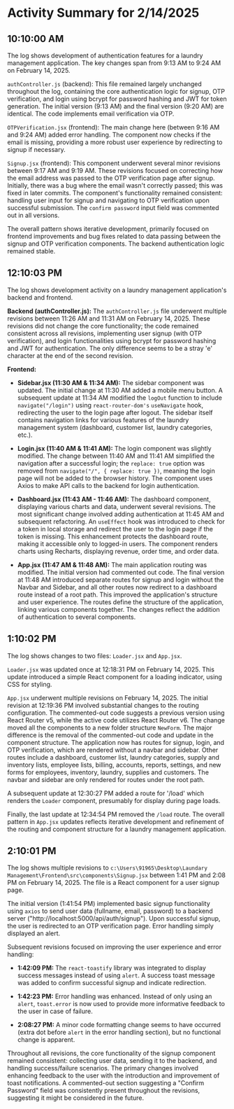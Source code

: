 # Activity Summary for 2/14/2025

## 10:10:00 AM
The log shows development of authentication features for a laundry management application.  The key changes span from 9:13 AM to 9:24 AM on February 14, 2025.

`authController.js` (backend): This file remained largely unchanged throughout the log, containing the core authentication logic for signup, OTP verification, and login using bcrypt for password hashing and JWT for token generation.  The initial version (9:13 AM) and the final version (9:20 AM) are identical. The code implements email verification via OTP.

`OTPVerification.jsx` (frontend):  The main change here (between 9:16 AM and 9:24 AM)  added error handling. The component now checks if the email is missing, providing a more robust user experience by redirecting to signup if necessary.


`Signup.jsx` (frontend): This component underwent several minor revisions between 9:17 AM and 9:19 AM.  These revisions focused on correcting how the email address was passed to the OTP verification page after signup.  Initially, there was a bug where the email wasn't correctly passed; this was fixed in later commits. The component's functionality remained consistent:  handling user input for signup and navigating to OTP verification upon successful submission.  The `confirm password` input field was commented out in all versions.


The overall pattern shows iterative development, primarily focused on frontend improvements and bug fixes related to data passing between the signup and OTP verification components.  The backend authentication logic remained stable.


## 12:10:03 PM
The log shows development activity on a laundry management application's backend and frontend.

**Backend (authController.js):**  The `authController.js` file underwent multiple revisions between 11:26 AM and 11:31 AM on February 14, 2025.  These revisions did not change the core functionality; the code remained consistent across all revisions, implementing user signup (with OTP verification), and login functionalities using bcrypt for password hashing and JWT for authentication.  The only difference seems to be a stray 'e' character at the end of the second revision.

**Frontend:**

* **Sidebar.jsx (11:30 AM & 11:34 AM):** The sidebar component was updated. The initial change at 11:30 AM added a mobile menu button. A subsequent update at 11:34 AM  modified the `logOut` function to include `navigate("/login")` using `react-router-dom's` `useNavigate` hook, redirecting the user to the login page after logout.  The sidebar itself contains navigation links for various features of the laundry management system (dashboard, customer list, laundry categories, etc.).

* **Login.jsx (11:40 AM & 11:41 AM):**  The login component was slightly modified. The change between 11:40 AM and 11:41 AM simplified the navigation after a successful login; the `replace: true` option was removed from  `navigate("/", { replace: true })`,  meaning the login page will not be added to the browser history. The component uses Axios to make API calls to the backend for login authentication.

* **Dashboard.jsx (11:43 AM - 11:46 AM):** The dashboard component, displaying various charts and data, underwent several revisions.  The most significant change involved adding authentication at 11:45 AM and subsequent refactoring.  An `useEffect` hook was introduced to check for a token in local storage and redirect the user to the login page if the token is missing.  This enhancement protects the dashboard route, making it accessible only to logged-in users. The component renders charts using Recharts, displaying revenue, order time, and order data.


* **App.jsx (11:47 AM & 11:48 AM):** The main application routing was modified. The initial version had commented out code. The final version at 11:48 AM introduced separate routes for signup and login without the Navbar and Sidebar, and all other routes now redirect to a dashboard route instead of a root path. This improved the application's structure and user experience.  The routes define the structure of the application, linking various components together.  The changes reflect the addition of authentication to several components.


## 1:10:02 PM
The log shows changes to two files: `Loader.jsx` and `App.jsx`.

`Loader.jsx` was updated once at 12:18:31 PM on February 14, 2025.  This update introduced a simple React component for a loading indicator, using CSS for styling.

`App.jsx` underwent multiple revisions on February 14, 2025.  The initial revision at 12:19:36 PM involved substantial changes to the routing configuration.  The commented-out code suggests a previous version using React Router v5, while the active code utilizes React Router v6. The change moved all the components to a new folder structure `NewForm`. The major difference is the removal of the commented-out code and update in the component structure.  The application now has routes for signup, login, and OTP verification, which are rendered without a navbar and sidebar. Other routes include a dashboard, customer list, laundry categories, supply and inventory lists, employee lists, billing, accounts, reports, settings, and new forms for employees, inventory, laundry, supplies and customers.  The navbar and sidebar are only rendered for routes under the root path.


A subsequent update at 12:30:27 PM added a route for '/load' which renders the `Loader` component, presumably for display during page loads.

Finally, the last update at 12:34:54 PM removed the `/load` route.  The overall pattern in `App.jsx` updates reflects iterative development and refinement of the routing and component structure for a laundry management application.


## 2:10:01 PM
The log shows multiple revisions to `c:\Users\91965\Desktop\Laundary Management\Frontend\src\components\Signup.jsx` between 1:41 PM and 2:08 PM on February 14, 2025.  The file is a React component for a user signup page.

The initial version (1:41:54 PM) implemented basic signup functionality using `axios` to send user data (fullname, email, password) to a backend server ("http://localhost:5000/api/auth/signup").  Upon successful signup, the user is redirected to an OTP verification page.  Error handling simply displayed an alert.

Subsequent revisions focused on improving the user experience and error handling:

* **1:42:09 PM:**  The `react-toastify` library was integrated to display success messages instead of using `alert`. A success toast message was added to confirm successful signup and indicate redirection.

* **1:42:23 PM:** Error handling was enhanced. Instead of only using an `alert`,  `toast.error` is now used to provide more informative feedback to the user in case of failure.

* **2:08:27 PM:** A minor code formatting change seems to have occurred (extra dot before `alert` in the error handling section),  but no functional change is apparent.


Throughout all revisions, the core functionality of the signup component remained consistent: collecting user data, sending it to the backend, and handling success/failure scenarios. The primary changes involved enhancing feedback to the user with the introduction and improvement of toast notifications.  A commented-out section suggesting a "Confirm Password" field was consistently present throughout the revisions, suggesting it might be considered in the future.
